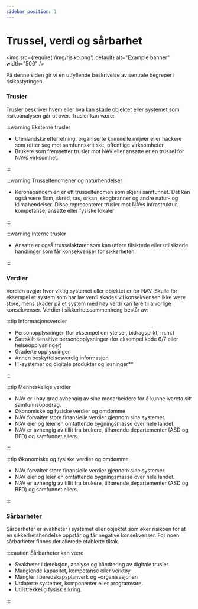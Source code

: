 ```yaml
---
sidebar_position: 1
---
```


# Trussel, verdi og sårbarhet

<img
  src={require('/img/risiko.png').default}
  alt="Example banner"
  width="500"
/>

På denne siden gir vi en utfyllende beskrivelse av sentrale begreper i risikostyringen. 

### Trusler 

Trusler beskriver hvem eller hva kan skade objektet eller systemet som risikoanalysen går ut over. Trusler kan være: 

:::warning Eksterne trusler

- Utenlandske etterretning, organiserte kriminelle miljøer eller hackere som retter seg mot samfunnskritiske, offentlige virksomheter 
- Brukere som fremsetter trusler mot NAV eller ansatte er en trussel for NAVs virksomhet. 

:::

:::warning Trusselfenomener og naturhendelser

- Koronapandemien er ett trusselfenomen som skjer i samfunnet. Det kan også være flom, skred, ras, orkan, skogbranner og andre natur- og klimahendelser. Disse representerer trusler mot NAVs infrastruktur, kompetanse, ansatte eller fysiske lokaler 

:::

:::warning Interne trusler

- Ansatte er også trusselaktører som kan utføre tilsiktede eller utilsiktede handlinger som får konsekvenser for sikkerheten. 

:::


 
### Verdier 

Verdien avgjør hvor viktig systemet eller objektet er for NAV. Skulle for eksempel et system som har lav verdi skades vil konsekvensen ikke være store, mens skader på et system med høy verdi kan føre til alvorlige konsekvenser. Verdier i sikkerhetssammenheng består av: 

:::tip Informasjonsverdier 

- Personopplysninger (for eksempel om ytelser, bidragsplikt, m.m.) 
- Særskilt sensitive personopplysninger (for eksempel kode 6/7 eller helseopplysninger) 
- Graderte opplysninger 
- Annen beskyttelsesverdig informasjon 
- IT-systemer og digitale produkter og løsninger** 

:::

:::tip Menneskelige verdier

- NAV er i høy grad avhengig av sine medarbeidere for å kunne ivareta sitt samfunnsoppdrag. ​ 
- Økonomiske og fysiske verdier og omdømme 
- NAV forvalter store finansielle verdier gjennom sine systemer. 
- NAV eier og leier en omfattende bygningsmasse over hele landet.  
- NAV er avhengig av tillit fra brukere, tilhørende departementer (ASD og BFD) og samfunnet ellers.  

:::

:::tip Økonomiske og fysiske verdier og omdømme 

- NAV forvalter store finansielle verdier gjennom sine systemer. 
- NAV eier og leier en omfattende bygningsmasse over hele landet.  
- NAV er avhengig av tillit fra brukere, tilhørende departementer (ASD og BFD) og samfunnet ellers.  

:::
 
### Sårbarheter 
Sårbarheter er svakheter i systemet eller objektet som øker risikoen for at en sikkerhetshendelse oppstår og får negative konsekvenser. For noen sårbarheter finnes det allerede etablerte tiltak. 

:::caution Sårbarheter kan være
 
- Svakheter i deteksjon, analyse og håndtering av digitale trusler 
- Manglende kapasitet, kompetanse eller verktøy  
- Mangler i beredskapsplanverk og –organisasjonen 
- Utdaterte systemer, komponenter eller programvare. 
- Utilstrekkelig fysisk sikring. 

:::